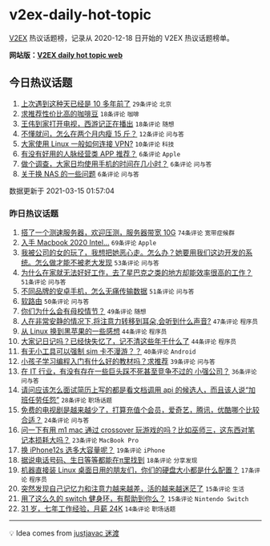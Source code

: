 # v2ex-daily-hot-topic

[V2EX](https://www.v2ex.com/) 热议话题榜，记录从 2020-12-18 日开始的 V2EX 热议话题榜单。

**网站版：[V2EX daily hot topic web](https://boojack.github.io/v2ex-daily-hot-topic-web/)**

## 今日热议话题

<!-- TODAY BEGIN -->

1. [上次遇到这种天已经是 10 多年前了](https://www.v2ex.com/t/761639) `29条评论` `北京`
1. [求推荐性价比高的咖啡豆](https://www.v2ex.com/t/761647) `18条评论` `咖啡`
1. [王伟到家打开电视，西游记正在播出](https://www.v2ex.com/t/761637) `18条评论` `随想`
1. [不懂就问，怎么在两个月内瘦 15 斤？](https://www.v2ex.com/t/761648) `12条评论` `问与答`
1. [大家使用 Linux 一般如何连接 VPN?](https://www.v2ex.com/t/761640) `10条评论` `科技`
1. [有没有好用的人脉经营类 APP 推荐？](https://www.v2ex.com/t/761658) `6条评论` `Apple`
1. [做个调查，大家日均使用手机的时间在几小时？](https://www.v2ex.com/t/761657) `6条评论` `问与答`
1. [关于换 NAS 的一些问题](https://www.v2ex.com/t/761653) `6条评论` `问与答`

数据更新于 2021-03-15 01:57:04

<!-- TODAY END -->

### 昨日热议话题

<!-- YESTERDAY BEGIN -->

1. [搭了一个测速服务器，欢迎压测，服务器带宽 10G](https://www.v2ex.com/t/761503) `74条评论` `宽带症候群`
1. [入手 Macbook 2020 Intel...](https://www.v2ex.com/t/761488) `69条评论` `Apple`
1. [我被公司的女的玩了，我想把她恶心走。怎么办？她要用我们这边开发的系统。怎么做才能不被老大发现](https://www.v2ex.com/t/761465) `53条评论` `问与答`
1. [为什么在家就无法好好工作，去了星巴克之类的地方却能效率很高的工作？](https://www.v2ex.com/t/761445) `51条评论` `问与答`
1. [不同品牌的安卓手机，怎么无痛传输数据](https://www.v2ex.com/t/761471) `51条评论` `问与答`
1. [软路由](https://www.v2ex.com/t/761443) `50条评论` `问与答`
1. [你们为什么会有母校情节？](https://www.v2ex.com/t/761595) `49条评论` `随想`
1. [人在非常安静的情况下,将注意力转移到耳朵,会听到什么声音?](https://www.v2ex.com/t/761549) `47条评论` `程序员`
1. [从 Linux 换到黑苹果的一些感想](https://www.v2ex.com/t/761527) `44条评论` `程序员`
1. [大家记日记吗？已经快失忆了，记不清这些年干什么了](https://www.v2ex.com/t/761594) `44条评论` `程序员`
1. [有无小工具可以强制 sim 卡不漫游？？](https://www.v2ex.com/t/761541) `40条评论` `Android`
1. [小孩子学习编程入门有什么好的教材吗？求推荐](https://www.v2ex.com/t/761438) `39条评论` `问与答`
1. [在 IT 行业，有没有存在一些巨头踩不死甚至竞争不过的 小强公司？](https://www.v2ex.com/t/761606) `36条评论` `问与答`
1. [请问应该怎么面试简历上写的都是看文档调用 api 的候选人，而且该人说“加班任劳任怨”](https://www.v2ex.com/t/761621) `28条评论` `职场话题`
1. [免费的电视剧是越来越少了，打算充值个会员，爱奇艺，腾讯，优酷哪个比较合适？](https://www.v2ex.com/t/761515) `24条评论` `问与答`
1. [问一下有用 m1 mac 通过 crossover 玩游戏的吗？比如巫师三，这东西对笔记本损耗大吗？](https://www.v2ex.com/t/761470) `23条评论` `MacBook Pro`
1. [换 iPhone12s 选多大容量呢？](https://www.v2ex.com/t/761433) `19条评论` `iPhone`
1. [据说电话号码、生日等等都能在π里找到](https://www.v2ex.com/t/761484) `18条评论` `分享发现`
1. [机器直接装 Linux 桌面日用的朋友们，你们的硬盘大小都是什么配置？](https://www.v2ex.com/t/761578) `17条评论` `程序员`
1. [突然发现自己记忆力和注意力越来越差，活的越来越迷茫了](https://www.v2ex.com/t/761608) `15条评论` `生活`
1. [用了这么久的 switch 健身环，有帮助到你么？](https://www.v2ex.com/t/761605) `15条评论` `Nintendo Switch`
1. [31 岁，七年工作经验，月薪 24K](https://www.v2ex.com/t/761609) `14条评论` `职场话题`

<!-- YESTERDAY END -->

---

💡 Idea comes from [justjavac 迷渡](https://github.com/justjavac/)

